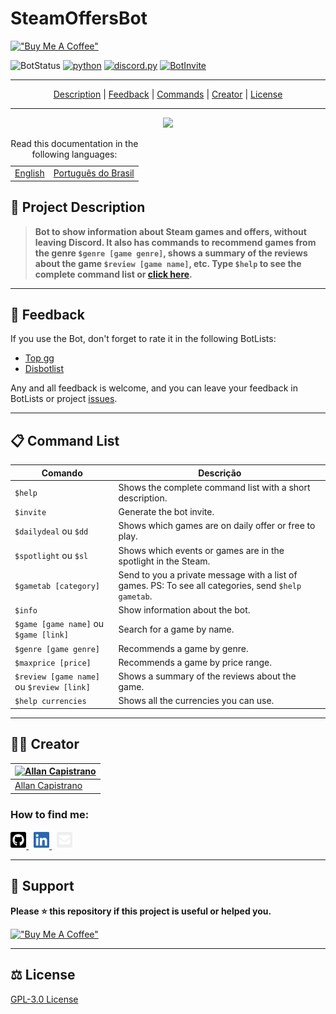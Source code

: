 # SteamOffersBot
[!["Buy Me A Coffee"](https://www.buymeacoffee.com/assets/img/custom_images/orange_img.png)](https://www.buymeacoffee.com/allancapistrano) 

![BotStatus](https://img.shields.io/badge/status-online-success) [![python](https://img.shields.io/badge/python-3.10.1-informational?logo=python)](https://www.python.org/) [![discord.py](https://img.shields.io/badge/discord.py-1.7.3-informational?logo=discord&&logoColor=white)](https://pypi.org/project/discord.py/) [![BotInvite](https://img.shields.io/badge/Discord_Invite-48568a?logo=discord&&logoColor=white)](https://discord.com/oauth2/authorize?client_id=714852360241020929&scope=bot&permissions=485440)

------------

<p align="center">
  <a href="#-project-description">Description</a> |
  <a href="#-feedback">Feedback</a> |
  <a href="#-command-list">Commands</a> |
  <a href="#-creator">Creator</a> |
  <a href="#%EF%B8%8F-license">License</a>
</p>

------------

<p align="center">
  <img src="assets/SteamOS_Logo_Edit.png">
</p>

<table>
    <caption>Read this documentation in the following languages:</caption>
    <tbody>
        <tr>
            <td><a href="https://github.com/AllanCapistrano/steam-offers-bot/blob/main/README.md">English</a></td>
            <td><a href="">Português do Brasil</a></td>
        </tr>
    </tbody>
</table>

## 📖 Project Description ##
> **Bot to show information about Steam games and offers, without leaving Discord. It also has commands to recommend games from the genre `$genre [game genre]`, shows a summary of the reviews about the game `$review [game name]`, etc. Type `$help` to see the complete command list or [click here](#-command-list).**

------------

## 🤖 Feedback ##

If you use the Bot, don't forget to rate it in the following BotLists:

- [Top gg](https://top.gg/bot/714852360241020929)
- [Disbotlist](https://disbotlist.xyz/bot/714852360241020929)

Any and all feedback is welcome, and you can leave your feedback in BotLists or project [issues](https://github.com/AllanCapistrano/SteamOffersBot/issues).

------------

## 📋 Command List ##
Comando | Descrição
------- | ---------
`$help` | Shows the complete command list with a short description.
`$invite` | Generate the bot invite.
`$dailydeal` ou `$dd` | Shows which games are on daily offer or free to play.
`$spotlight` ou `$sl` | Shows which events or games are in the spotlight in the Steam.
`$gametab [category]` | Send to you a private message with a list of games. PS: To see all categories, send `$help gametab`.
`$info` | Show information about the bot.
`$game [game name]` ou `$game [link]` | Search for a game by name.
`$genre [game genre]` | Recommends a game by genre.
`$maxprice [price]` | Recommends a game by price range.
`$review [game name]` ou `$review [link]` | Shows a summary of the reviews about the game.
`$help currencies` | Shows all the currencies you can use.
------------

## 👨‍💻 Creator ##

| [![Allan Capistrano](https://github.com/AllanCapistrano.png?size=100)](https://github.com/AllanCapistrano) |
| -----------------------------------------------------------------------------------------------------------|
| [Allan Capistrano](https://github.com/AllanCapistrano)                                                     |

<p>
    <h3>How to find me:</h3>
    <a href="https://github.com/AllanCapistrano">
        <img src="https://github.com/AllanCapistrano/AllanCapistrano/blob/master/assets/github-square-brands.png" alt="Github icon" width="5%">
    </a>
    &nbsp
    <a href="https://www.linkedin.com/in/allancapistrano/">
        <img src="https://github.com/AllanCapistrano/AllanCapistrano/blob/master/assets/linkedin-brands.png" alt="Linkedin icon" width="5%">
    </a> 
    &nbsp
    <a href="https://mail.google.com/mail/u/0/?view=cm&fs=1&tf=1&source=mailto&to=asantos@ecomp.uefs.br">
        <img src="https://github.com/AllanCapistrano/AllanCapistrano/blob/master/assets/envelope-square-solid.png" alt="Email icon" width="5%">
    </a>
</p>

------------

## 🙏 Support ##

**Please ⭐️ this repository if this project is useful or helped you.**

[!["Buy Me A Coffee"](https://www.buymeacoffee.com/assets/img/custom_images/orange_img.png)](https://www.buymeacoffee.com/allancapistrano)

------------

## ⚖️ License ##
[GPL-3.0 License](https://github.com/AllanCapistrano/SteamOffersBot/blob/master/LICENSE)
